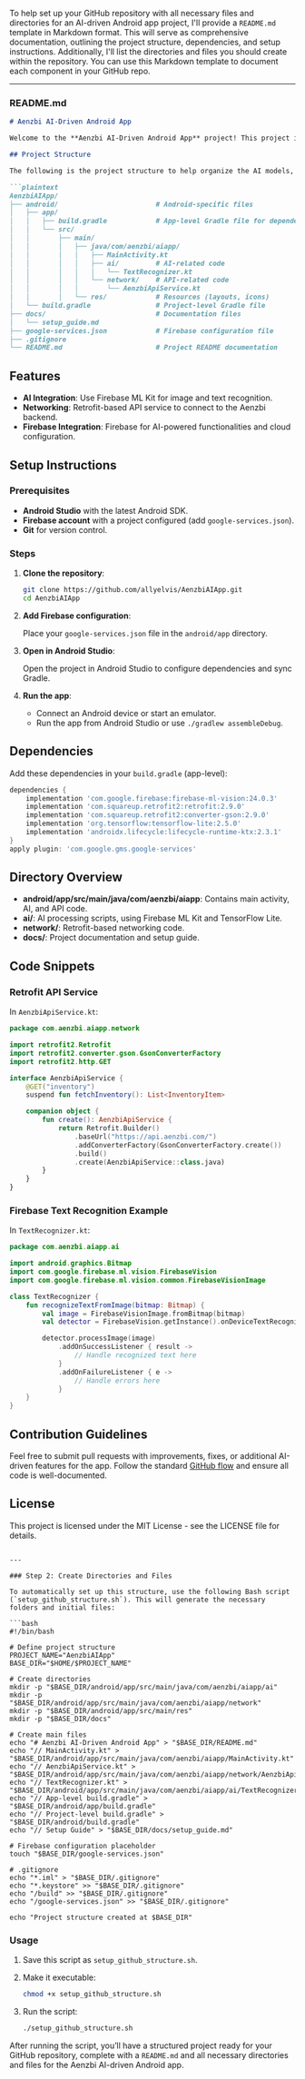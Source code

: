 To help set up your GitHub repository with all necessary files and directories for an AI-driven Android app project, I'll provide a `README.md` template in Markdown format. This will serve as comprehensive documentation, outlining the project structure, dependencies, and setup instructions. Additionally, I'll list the directories and files you should create within the repository. You can use this Markdown template to document each component in your GitHub repo.

---

### README.md

```markdown
# Aenzbi AI-Driven Android App

Welcome to the **Aenzbi AI-Driven Android App** project! This project is designed to integrate advanced AI capabilities into the Aenzbi suite apps, using technologies like Firebase, TensorFlow Lite, and Retrofit to connect to the Aenzbi backend API.

## Project Structure

The following is the project structure to help organize the AI models, API service, Firebase configuration, and main app modules.

```plaintext
AenzbiAIApp/
├── android/                        # Android-specific files
│   ├── app/
│   │   ├── build.gradle            # App-level Gradle file for dependencies
│   │   └── src/
│   │       ├── main/
│   │       │   ├── java/com/aenzbi/aiapp/
│   │       │   │   ├── MainActivity.kt
│   │       │   │   ├── ai/         # AI-related code
│   │       │   │   │   └── TextRecognizer.kt
│   │       │   │   └── network/    # API-related code
│   │       │   │       └── AenzbiApiService.kt
│   │       │   └── res/            # Resources (layouts, icons)
│   └── build.gradle                # Project-level Gradle file
├── docs/                           # Documentation files
│   └── setup_guide.md
├── google-services.json            # Firebase configuration file
├── .gitignore
└── README.md                       # Project README documentation
```

## Features

- **AI Integration**: Use Firebase ML Kit for image and text recognition.
- **Networking**: Retrofit-based API service to connect to the Aenzbi backend.
- **Firebase Integration**: Firebase for AI-powered functionalities and cloud configuration.

## Setup Instructions

### Prerequisites

- **Android Studio** with the latest Android SDK.
- **Firebase account** with a project configured (add `google-services.json`).
- **Git** for version control.

### Steps

1. **Clone the repository**:

   ```bash
   git clone https://github.com/allyelvis/AenzbiAIApp.git
   cd AenzbiAIApp
   ```

2. **Add Firebase configuration**:

   Place your `google-services.json` file in the `android/app` directory.

3. **Open in Android Studio**:

   Open the project in Android Studio to configure dependencies and sync Gradle.

4. **Run the app**:

   - Connect an Android device or start an emulator.
   - Run the app from Android Studio or use `./gradlew assembleDebug`.

## Dependencies

Add these dependencies in your `build.gradle` (app-level):

```gradle
dependencies {
    implementation 'com.google.firebase:firebase-ml-vision:24.0.3'
    implementation 'com.squareup.retrofit2:retrofit:2.9.0'
    implementation 'com.squareup.retrofit2:converter-gson:2.9.0'
    implementation 'org.tensorflow:tensorflow-lite:2.5.0'
    implementation 'androidx.lifecycle:lifecycle-runtime-ktx:2.3.1'
}
apply plugin: 'com.google.gms.google-services'
```

## Directory Overview

- **android/app/src/main/java/com/aenzbi/aiapp**: Contains main activity, AI, and API code.
- **ai/**: AI processing scripts, using Firebase ML Kit and TensorFlow Lite.
- **network/**: Retrofit-based networking code.
- **docs/**: Project documentation and setup guide.

## Code Snippets

### Retrofit API Service

In `AenzbiApiService.kt`:

```kotlin
package com.aenzbi.aiapp.network

import retrofit2.Retrofit
import retrofit2.converter.gson.GsonConverterFactory
import retrofit2.http.GET

interface AenzbiApiService {
    @GET("inventory")
    suspend fun fetchInventory(): List<InventoryItem>

    companion object {
        fun create(): AenzbiApiService {
            return Retrofit.Builder()
                .baseUrl("https://api.aenzbi.com/")
                .addConverterFactory(GsonConverterFactory.create())
                .build()
                .create(AenzbiApiService::class.java)
        }
    }
}
```

### Firebase Text Recognition Example

In `TextRecognizer.kt`:

```kotlin
package com.aenzbi.aiapp.ai

import android.graphics.Bitmap
import com.google.firebase.ml.vision.FirebaseVision
import com.google.firebase.ml.vision.common.FirebaseVisionImage

class TextRecognizer {
    fun recognizeTextFromImage(bitmap: Bitmap) {
        val image = FirebaseVisionImage.fromBitmap(bitmap)
        val detector = FirebaseVision.getInstance().onDeviceTextRecognizer

        detector.processImage(image)
            .addOnSuccessListener { result ->
                // Handle recognized text here
            }
            .addOnFailureListener { e ->
                // Handle errors here
            }
    }
}
```

## Contribution Guidelines

Feel free to submit pull requests with improvements, fixes, or additional AI-driven features for the app. Follow the standard [GitHub flow](https://guides.github.com/introduction/flow/) and ensure all code is well-documented.

## License

This project is licensed under the MIT License - see the LICENSE file for details.
```

---

### Step 2: Create Directories and Files

To automatically set up this structure, use the following Bash script (`setup_github_structure.sh`). This will generate the necessary folders and initial files:

```bash
#!/bin/bash

# Define project structure
PROJECT_NAME="AenzbiAIApp"
BASE_DIR="$HOME/$PROJECT_NAME"

# Create directories
mkdir -p "$BASE_DIR/android/app/src/main/java/com/aenzbi/aiapp/ai"
mkdir -p "$BASE_DIR/android/app/src/main/java/com/aenzbi/aiapp/network"
mkdir -p "$BASE_DIR/android/app/src/main/res"
mkdir -p "$BASE_DIR/docs"

# Create main files
echo "# Aenzbi AI-Driven Android App" > "$BASE_DIR/README.md"
echo "// MainActivity.kt" > "$BASE_DIR/android/app/src/main/java/com/aenzbi/aiapp/MainActivity.kt"
echo "// AenzbiApiService.kt" > "$BASE_DIR/android/app/src/main/java/com/aenzbi/aiapp/network/AenzbiApiService.kt"
echo "// TextRecognizer.kt" > "$BASE_DIR/android/app/src/main/java/com/aenzbi/aiapp/ai/TextRecognizer.kt"
echo "// App-level build.gradle" > "$BASE_DIR/android/app/build.gradle"
echo "// Project-level build.gradle" > "$BASE_DIR/android/build.gradle"
echo "// Setup Guide" > "$BASE_DIR/docs/setup_guide.md"

# Firebase configuration placeholder
touch "$BASE_DIR/google-services.json"

# .gitignore
echo "*.iml" > "$BASE_DIR/.gitignore"
echo "*.keystore" >> "$BASE_DIR/.gitignore"
echo "/build" >> "$BASE_DIR/.gitignore"
echo "/google-services.json" >> "$BASE_DIR/.gitignore"

echo "Project structure created at $BASE_DIR"
```

### Usage

1. Save this script as `setup_github_structure.sh`.
2. Make it executable:

   ```bash
   chmod +x setup_github_structure.sh
   ```

3. Run the script:

   ```bash
   ./setup_github_structure.sh
   ```

After running the script, you’ll have a structured project ready for your GitHub repository, complete with a `README.md` and all necessary directories and files for the Aenzbi AI-driven Android app.
